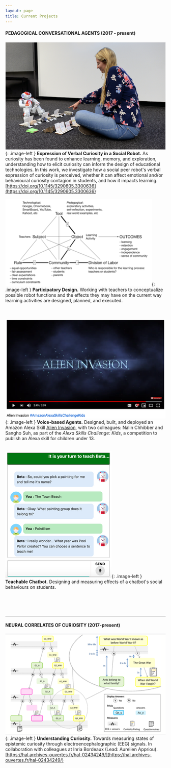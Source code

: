 ```yaml
---
layout: page
title: Current Projects
---
```


<style type="text/css">
.image-left {
  display: block;
  margin-left: auto;
  margin-right: auto;
  float: right;
}
</style>


#### PEDAGOGICAL CONVERSATIONAL AGENTS (2017 - present)


![Student and Robot playing game](/img/TeachableRobotProject.png#thumbnail){: .image-left }
**Expression of Verbal Curiosity in a Social Robot.** As curiosity has been found to enhance learning, memory, and exploration, understanding how to elicit curiosity can inform the design of educational technologies. In this work, we investigate how a social peer robot's verbal expression of curiosity is perceived, whether it can affect emotional and/or behavioural curiosity contagion in students, and how it impacts learning. [https://doi.org/10.1145/3290605.3300636](https://doi.org/10.1145/3290605.3300636)<br>


![Diagram of Activity Theory](/img/ActivityTheory.png#thumbnail){: .image-left }
**Participatory Design.** Working with teachers to conceptualize possible robot functions and the effects they may have on the current way learning activities are designed, planned, and executed.<br><br><br>


![Picture of youtube video](/img/AlienInvasion.png#thumbnail){: .image-left }
**Voice-based Agents.** Designed, built, and deployed an Amazon Alexa Skill [Alien Invasion](https://www.youtube.com/watch?v=MK_amN7jztg), with two colleagues: Nalin Chhibber and Sangho Suh, as part of the _Alexa Skills Challenge: Kids_, a competition to publish an Alexa skill for children under 13.<br><br>


![Example of chat with chatbot](/img/curiositynotebook.png#thumbnail4){: .image-left }
**Teachable Chatbot.** Designing and measuring effects of a chatbot's social behaviours on students.
<br>
<br>
<br><br>
<br>

-------------


<!-- 
| <img src="/img/TeachableRobotProject.png" alt="" width="300px">| <img src="/img/ActivityTheory.png" alt="" width="300px"> |
|---|---|
| **Expression of Verbal Curiosity in a Social Robot.** In this project we aim to design a social robot peer with the explicit goal of inducing students' curiosity. [https://doi.org/10.1145/3290605.3300636](https://doi.org/10.1145/3290605.3300636) | **Participatory Design.** Working with teachers to conceptualize possible robot functions and the effects they may have on the current way learning activities are designed, planned, and executed. | 
|:---:|:---:|
| <img src="/img/AlienInvasion.png" alt="" width="300px">| <img src="/img/curiositynotebook.png" alt="" width="200px" height="250px">| 
|---|---|
| **Voice-based Agents.** Designed, built, and deployed an Amazon Alexa Skill [Alien Invasion](https://www.youtube.com/watch?v=MK_amN7jztg), with two colleagues: Nalin Chhibber and Sangho Suh, as part of the _Alexa Skills Challenge: Kids_, a competition to publish an Alexa skill for children under 13. | **Teachable Chatbot.** Designing and measuring effects of a chatbot's social behaviours on students.|

 -->
<!-- <p align="center"><b>Curious Robot Peers</b></p>
<p align="center">
    <img src="/img/TeachableRobotProject.png" alt="" width="300px">
</p>


Curiosity is a well-studied psychological phenomenon and a powerful motivating factor designers can leverage to increase user engagement, particularly in applications requiring long-term interaction (e.g., tutoring systems and health tracking tools). In the Curious Robot project, we aim to design a teachable social robot with the explicit goal of inducing students' curiosity about the material being taught, and use the teachable robot as an experimentation platform to study technology-mediated peer learning.
<br>

<p align="center"><b>Co-designing Educational Robots with Teachers</b></p>
<p align="center">
    <img src="/img/ActivityTheory.png" alt="" width="300px">
</p>

We worked with teachers to conceptualize possible robot roles and the effects they may have on the current way learning activities are designed, planned, and executed. 
<br> -->
<!-- 
**VOICE ASSISTANTS** (2017-present)

| <img src="/img/AlienInvasion.png" alt="" width="300px">|
|:---:|
| **Amazon Alexa.** Designed, built, and deployed an Amazon Alexa Skill [Alien Invasion](https://www.youtube.com/watch?v=MK_amN7jztg), with two colleagues: Nalin Chhibber and Sangho Suh, as part of the _Alexa Skills Challenge: Kids_, a competition to publish an Alexa skill for children under 13. |
 -->

#### NEURAL CORRELATES OF CURIOSITY (2017-present)

![Diagram of task used in study](/img/NeuralCuriosity.png#thumbnail){: .image-left }
**Understanding Curiosity.** Towards measuring states of epistemic curiosity through electroencephalographic (EEG) signals. In collaboration with colleagues at Inria Bordeaux (Lead: Aurelien Appriou). [https://hal.archives-ouvertes.fr/hal-02434249/](https://hal.archives-ouvertes.fr/hal-02434249/)

<!-- 
| <img align="center" src="/img/NeuralCuriosity.png" alt="" width="300px"> |
|---|
|**Understanding Curiosity.** Towards measuring states of epistemic curiosity through electroencephalographic (EEG) signals. In collaboration with colleagues at Inria Bordeaux. [https://hal.archives-ouvertes.fr/hal-02434249/](https://hal.archives-ouvertes.fr/hal-02434249/)|
 -->

<!-- <p align="center"><b>Neural Correlates of Curiosity</b></p>
<p align="center">
    <img src="/img/NeuralCuriosity.png" alt="" width="300px">
</p>

In collaboration with [Inria Bordeaux](https://www.inria.fr/en/centre/bordeaux), we are running an EEG study to explore the neural correlates of curiosity---with possible impacts on personalization of human-robot interaction.
 -->






